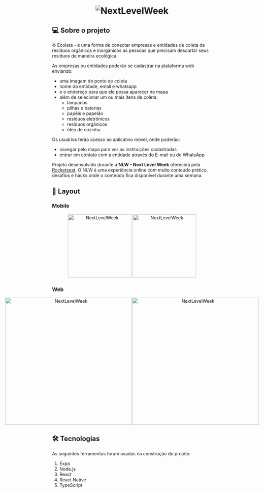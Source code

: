 <h1 align="center">
    <img alt="NextLevelWeek" title="#NextLevelWeek" src="https://github.com/tgmarinho/Ecoleta/raw/master/assets/banner.png" />
</h1>



## 💻 Sobre o projeto

♻️ Ecoleta - é uma forma de conectar empresas e entidades de coleta de resíduos orgânicos e inorgânicos as pessoas que precisam descartar seus resíduos de maneira ecológica.

As empresas ou entidades poderão se cadastrar na plataforma web enviando:
- uma imagem do ponto de coleta
- nome da entidade, email e whatsapp
- e o endereço para que ele possa aparecer no mapa
- além de selecionar um ou mais ítens de coleta: 
  - lâmpadas
  - pilhas e baterias
  - papéis e papelão
  - resíduos eletrônicos
  - resíduos orgânicos
  - óleo de cozinha

Os usuários terão acesso ao aplicativo móvel, onde poderão:
- navegar pelo mapa para ver as instituições cadastradas
- entrar em contato com a entidade através do E-mail ou do WhatsApp

Projeto desenvolvido durante a **NLW - Next Level Week** oferecida pela [Rocketseat](rs).
O NLW é uma experiência online com muito conteúdo prático, desafios e hacks onde o conteúdo fica disponível durante uma semana.


## 🎨 Layout


### Mobile

<p align="center">
  <img alt="NextLevelWeek" title="#NextLevelWeek" src="https://github.com/tgmarinho/Ecoleta/raw/master/assets/home-mobile.png" width="200px">

  <img alt="NextLevelWeek" title="#NextLevelWeek" src="https://github.com/tgmarinho/Ecoleta/raw/master/assets/detalhes-mobile.svg" width="200px">
</p>

### Web

<p align="center" style="display: flex; align-items: flex-start; justify-content: center;">
  <img alt="NextLevelWeek" title="#NextLevelWeek" src="https://github.com/tgmarinho/Ecoleta/raw/master/assets/web.svg" width="400px">

  <img alt="NextLevelWeek" title="#NextLevelWeek" src="https://github.com/tgmarinho/Ecoleta/raw/master/assets/sucesso-web.svg" width="400px">
</p>

## 🛠 Tecnologias

As seguintes ferramentas foram usadas na construção do projeto:

<ol>
<li>Expo</li>
<li>Node.js</li>
<li>React</li>
<li>React Native</li>
<li>TypeScript</li>
</ol>
